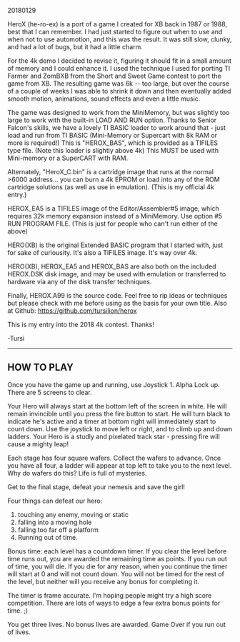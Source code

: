 20180129

HeroX (he-ro-ex) is a port of a game I created for XB back in 1987 or 1988, best that I can remember. I had just started to figure out when to use and when not to use automotion, and this was the result. It was still slow, clunky, and had a lot of bugs, but it had a little charm.

For the 4k demo I decided to revise it, figuring it should fit in a small amount of memory and I could enhance it. I used the technique I used for porting TI Farmer and ZomBXB from the Short and Sweet Game contest to port the game from XB. The resulting game was 6k -- too large, but over the course of a couple of weeks I was able to shrink it down and then eventually added smooth motion, animations, sound effects and even a little music.

The game was designed to work from the MiniMemory, but was slightly too large to work with the built-in LOAD AND RUN option. Thanks to Senior Falcon's skills, we have a lovely TI BASIC loader to work around that - just load and run from TI BASIC (Mini-Memory or Supercart with 8k RAM or more is required!) This is "HEROX_BAS", which is provided as a TIFILES type file. (Note this loader is slightly above 4k) This MUST be used with Mini-memory or a SuperCART with RAM.

Alternately, "HeroX_C.bin" is a cartridge image that runs at the normal >6000 address... you can burn a 4k EPROM or load into any of the ROM cartridge solutions (as well as use in emulation). (This is my official 4k entry.)

HEROX_EA5 is a TIFILES image of the Editor/Assembler#5 image, which requires 32k memory expansion instead of a MiniMemory. Use option #5 RUN PROGRAM FILE. (This is just for people who can't run either of the above)

HERO(XB) is the original Extended BASIC program that I started with, just for sake of curiousity. It's also a TIFILES image. It's way over 4k.

HERO(XB), HEROX_EA5 and HEROX_BAS are also both on the included HEROX.DSK disk image, and may be used with emulation or transferred to hardware via any of the disk transfer techniques.

Finally, HEROX.A99 is the source code. Feel free to rip ideas or techniques but please check with me before using as the basis for your own title. Also at Github: https://github.com/tursilion/herox

This is my entry into the 2018 4k contest. Thanks!

-Tursi

-------------
 HOW TO PLAY
-------------

Once you have the game up and running, use Joystick 1. Alpha Lock up. There are 5 screens to clear.

Your Hero will always start at the bottom left of the screen in white. He will remain invincible until you press the fire button to start. He will turn black to indicate he's active and a timer at bottom right will immediately start to count down. Use the joystick to move left or right, and to climb up and down ladders. Your Hero is a studly and pixelated track star - pressing fire will cause a mighty leap!

Each stage has four square wafers. Collect the wafers to advance. Once you have all four, a ladder will appear at top left to take you to the next level. Why do wafers do this? Life is full of mysteries.

Get to the final stage, defeat your nemesis and save the girl!

Four things can defeat our hero:

1) touching any enemy, moving or static
2) falling into a moving hole
3) falling too far off a platform
4) Running out of time.

Bonus time: each level has a countdown timer. If you clear the level before time runs out, you are awarded the remaining time as points. If you run out of time, you will die. If you die for any reason, when you continue the timer will start at 0 and will not count down. You will not be timed for the rest of the level, but neither will you receive any bonus for completing it.

The timer is frame accurate. I'm hoping people might try a high score competition. There are lots of ways to edge a few extra bonus points for time. ;)

You get three lives. No bonus lives are awarded. Game Over if you run out of lives.
